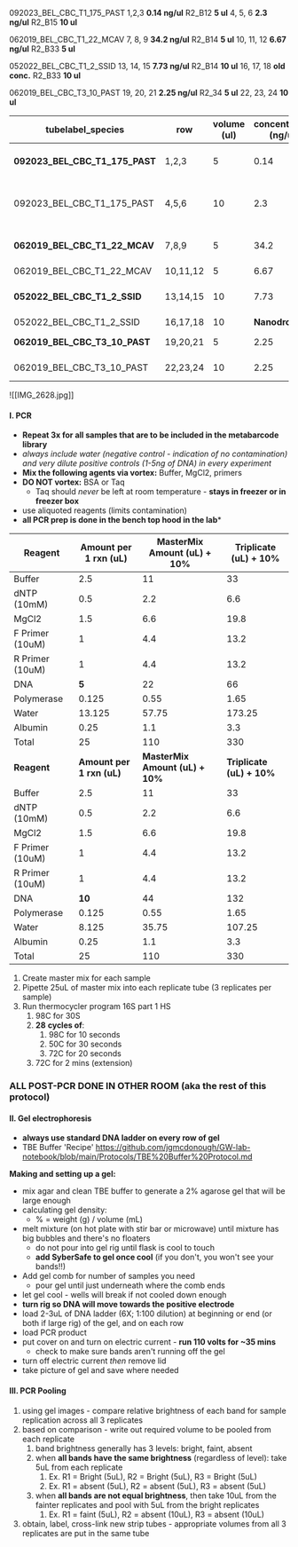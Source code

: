 092023_BEL_CBC_T1_175_PAST 
	1,2,3 **0.14 ng/ul** R2_B12 
		**5 ul**
	4, 5, 6 **2.3 ng/ul** R2_B15 
		**10 ul**
	
062019_BEL_CBC_T1_22_MCAV
	7, 8, 9 **34.2 ng/ul** R2_B14 
		**5 ul**
	10, 11, 12 **6.67 ng/ul** R2_B33 
		**5 ul**
	
052022_BEL_CBC_T1_2_SSID
	13, 14, 15 **7.73 ng/ul** R2_B14
		 **10 ul**
	16, 17, 18 **old conc.** R2_B33 
		**10 ul**
	
062019_BEL_CBC_T3_10_PAST
	19, 20, 21 **2.25 ng/ul** R2_34
		 **5 ul**
	22, 23, 24
		 **10 ul**

| tubelabel_species              | row      | volume (ul) | concentration (ng/ul) | date_extracted | PCR worked | notes                              |
| ------------------------------ | -------- | ----------- | --------------------- | -------------- | ---------- | ---------------------------------- |
| **092023_BEL_CBC_T1_175_PAST** | 1,2,3    | 5           | 0.14                  | Nov 2024       | Yes        | Extracted by C low conc.           |
| 092023_BEL_CBC_T1_175_PAST     | 4,5,6    | 10          | 2.3                   | Jan 2025       | Yes        | Extracted by C to remedy low conc. |
| **062019_BEL_CBC_T1_22_MCAV**  | 7,8,9    | 5           | 34.2                  | Nov 2024       | Yes        | C accidentally reextracted         |
| 062019_BEL_CBC_T1_22_MCAV      | 10,11,12 | 5           | 6.67                  | 2022           | No         |                                    |
| **052022_BEL_CBC_T1_2_SSID**   | 13,14,15 | 10          | 7.73                  | Dec 2024       | Yes?       | debatable whether it worked        |
| 052022_BEL_CBC_T1_2_SSID       | 16,17,18 | 10          | **Nanodrop**          | 2022           | No         |                                    |
| **062019_BEL_CBC_T3_10_PAST**  | 19,20,21 | 5           | 2.25                  | Nov 2024       | Yes        | reextraction by B                  |
| 062019_BEL_CBC_T3_10_PAST      | 22,23,24 | 10          | 2.25                  | Nov 2024       | Yes        | reextraction by B                  |


![[IMG_2628.jpg]]
#### I. PCR

- **Repeat 3x for all samples that are to be included in the metabarcode library**
- *always include water (negative control - indication of no contamination) and very dilute positive controls (1-5ng of DNA) in every experiment*
- **Mix the following agents via vortex:** Buffer, MgCl2, primers
- **DO NOT vortex:** BSA or Taq
	- Taq should *never* be left at room temperature - **stays in freezer or in freezer box**
- use aliquoted reagents (limits contamination)
- **all PCR prep is done in the bench top hood in the lab***

| Reagent         | Amount per 1 rxn (uL)     | MasterMix Amount (uL) + 10%     | Triplicate (uL) + 10%     |
| --------------- | ------------------------- | ------------------------------- | ------------------------- |
| Buffer          | 2.5                       | 11                              | 33                        |
| dNTP (10mM)     | 0.5                       | 2.2                             | 6.6                       |
| MgCl2           | 1.5                       | 6.6                             | 19.8                      |
| F Primer (10uM) | 1                         | 4.4                             | 13.2                      |
| R Primer (10uM) | 1                         | 4.4                             | 13.2                      |
| DNA             | **5**                     | 22                              | 66                        |
| Polymerase      | 0.125                     | 0.55                            | 1.65                      |
| Water           | 13.125                    | 57.75                           | 173.25                    |
| Albumin         | 0.25                      | 1.1                             | 3.3                       |
| Total           | 25                        | 110                             | 330                       |
| **Reagent**     | **Amount per 1 rxn (uL)** | **MasterMix Amount (uL) + 10%** | **Triplicate (uL) + 10%** |
| Buffer          | 2.5                       | 11                              | 33                        |
| dNTP (10mM)     | 0.5                       | 2.2                             | 6.6                       |
| MgCl2           | 1.5                       | 6.6                             | 19.8                      |
| F Primer (10uM) | 1                         | 4.4                             | 13.2                      |
| R Primer (10uM) | 1                         | 4.4                             | 13.2                      |
| DNA             | **10**                    | 44                              | 132                       |
| Polymerase      | 0.125                     | 0.55                            | 1.65                      |
| Water           | 8.125                     | 35.75                           | 107.25                    |
| Albumin         | 0.25                      | 1.1                             | 3.3                       |
| Total           | 25                        | 110                             | 330                       |
1. Create master mix for each sample
2. Pipette 25uL of master mix into each replicate tube (3 replicates per sample)
3. Run thermocycler program 16S part 1 HS
	1. 98C for 30S
	2. **28** **cycles of**:
		1. 98C for 10 seconds
		2. 50C for 30 seconds
		3. 72C for 20 seconds
	3. 72C for 2 mins (extension)

### **ALL POST-PCR DONE IN OTHER ROOM (aka the rest of this protocol)**
#### II. Gel electrophoresis
- **always use standard DNA ladder on every row of gel**
- TBE Buffer 'Recipe' https://github.com/jgmcdonough/GW-lab-notebook/blob/main/Protocols/TBE%20Buffer%20Protocol.md

**Making and setting up a gel:**
- mix agar and clean TBE buffer to generate a 2% agarose gel that will be large enough 
- calculating gel density:
	- % = weight (g) / volume (mL)
- melt mixture (on hot plate with stir bar or microwave) until mixture has big bubbles and there's no floaters
	- do not pour into gel rig until flask is cool to touch
	- **add SyberSafe to gel once cool** (if you don't, you won't see your bands!!)
- Add gel comb for number of samples you need
	- pour gel until just underneath where the comb ends
- let gel cool - wells will break if not cooled down enough
- **turn rig so DNA will move towards the positive electrode**
- load 2-3uL of DNA ladder (6X; 1:100 dilution) at beginning or end (or both if large rig) of the gel, and on each row
- load PCR product 
- put cover on and turn on electric current - **run 110 volts for ~35 mins**
	- check to make sure bands aren't running off the gel
- turn off electric current *then* remove lid
- take picture of gel and save where needed

#### III. PCR Pooling
1. using gel images - compare relative brightness of each band for sample replication across all 3 replicates
2. based on comparison - write out required volume to be pooled from each replicate
	1. band brightness generally has 3 levels: bright, faint, absent
	2. when **all bands have the same brightness** (regardless of level): take 5uL from each replicate
		1. Ex. R1 = Bright (5uL), R2 = Bright (5uL), R3 = Bright (5uL)
		2. Ex. R1 = absent (5uL), R2 = absent (5uL), R3 = absent (5uL)
	3. when **all bands are not equal brightness**, then take 10uL from the fainter replicates and pool with 5uL from the bright replicates
		1. Ex. R1 = faint (5uL), R2 = absent (10uL), R3 = absent (10uL)
3. obtain, label, cross-link new strip tubes - appropriate volumes from all 3 replicates are put in the same tube
